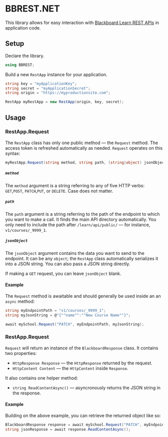 # BBREST.NET

This library allows for easy interaction with [Blackboard Learn REST APIs](https://developer.blackboard.com/portal/displayApi) in application code.

## Setup
Declare the library.
```c#
using BBREST;
```
Build a new `RestApp` instance for your application.
```c#
string key = "myApplicationKey";
string secret = "myApplicationSecret";
string origin = "https://myproductionsite.com";

RestApp myRestApp = new RestApp(origin, key, secret);
```
## Usage

### RestApp.Request

The `RestApp` class has only one public method –– the `Request` method. The access token is refreshed
automatically as needed. `Request` operates on this syntax:

```c#
myRestApp.Request(string method, string path, (string|object) jsonObject);
```
##### `method`

The `method` argument is a string referring to any of five HTTP verbs: `GET`,`POST`,
`PATCH`,`PUT`, or `DELETE`. Case does not matter.

##### `path`

The `path` argument is a string referring to the path of the endpoint to which you want
to make a call. It finds the main API directory automatically. You only need to
include the path after `/learn/api/public/` –– for instance, `v1/courses/_9999_1`.

##### `jsonObject`

The `jsonObject` argument contains the data you want to send to the endpoint. It can be any `object`;
the `RestApp` class automatically serializes it into a JSON string. You can also pass a JSON string directly.

If making a `GET` request, you can leave `jsonObject` blank.

#### Example

The `Request` method is awaitable and should generally be used inside an an `async` method:

```c#
string myEndpointPath = "v1/courses/_9999_1";
string myJsonString = @"{""name"":""New Course Name""}";

await mySchool.Request("PATCH", myEndpointPath, myJsonString);
```

### RestApp.Request

`Request` will return an instance of the `BlackboardResponse` class. It contains two properties:

* `HttpResponse Response` –– the `HttpResponse` returned by the request.
* `HttpContent Content` –– the `HttpContent` inside `Response`.

It also contains one helper method:

* `string ReadContentAsync()` –– asyncronously returns the JSON string in the response.

#### Example

Building on the above example, you can retrieve the returned object like so:

```c#
BlackboardResponse response = await mySchool.Request("PATCH", myEndpointPath, myJsonString);
string jsonResponse = await response.ReadContentAsync();
```
